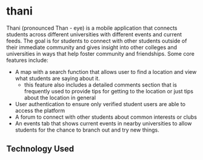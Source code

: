 # thani
Thani (pronounced Than - eye) is a mobile application that connects students across different universities with different events and current feeds. The goal is for students to connect with other students outside of their immediate community and gives insight into other colleges and universities in ways that help foster community and friendships. Some core features include:

* A map with a search function that allows user to find a location and view what students are saying about it.
  * this feature also includes a detailed comments section that is frequently used to provide tips for getting to the location or just tips about the location in general
* User authentication to ensure only verified student users are able to access the platform
* A forum to connect with other students about common interests or clubs
* An events tab that shows current events in nearby universities to allow students for the chance to branch out and try new things.

## Technology Used
